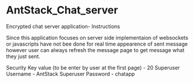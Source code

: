 # AntStack_Chat_server
Encrypted chat server application- Instructions

Since this application focuses on server side implementaion of websockets or javascripts have not bee done for real time appearence of sent message however user can always refresh the message page to get message what they just sent.

Security Key value (to be enter by user at the first page) -  20
Superuser Username - AntStack
Superuser Password - chatapp
